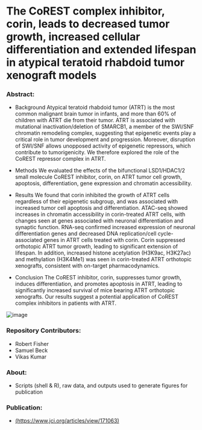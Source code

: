 # The CoREST complex inhibitor, corin, leads to decreased tumor growth, increased cellular differentiation and extended lifespan in atypical teratoid rhabdoid tumor xenograft models

### Abstract:
  - Background Atypical teratoid rhabdoid tumor (ATRT) is the most common malignant brain tumor in infants, and more than 60% of children with ATRT die from their tumor. ATRT is associated with mutational inactivation/deletion of SMARCB1, a member of the SWI/SNF chromatin remodeling complex, suggesting that epigenetic events play a critical role in tumor development and progression. Moreover, disruption of SWI/SNF allows unopposed activity of epigenetic repressors, which contribute to tumorigenicity. We therefore explored the role of the CoREST repressor complex in ATRT.

  - Methods We evaluated the effects of the bifunctional LSD1/HDAC1/2 small molecule CoREST inhibitor, corin, on ATRT tumor cell growth, apoptosis, differentiation, gene expression and chromatin accessibility.

  - Results We found that corin inhibited the growth of ATRT cells regardless of their epigenetic subgroup, and was associated with increased tumor cell apoptosis and differentiation. ATAC-seq showed increases in chromatin accessibility in corin-treated ATRT cells, with changes seen at genes associated with neuronal differentiation and synaptic function. RNA-seq confirmed increased expression of neuronal differentiation genes and decreased DNA replication/cell cycle-associated genes in ATRT cells treated with corin. Corin suppressed orthotopic ATRT tumor growth, leading to significant extension of lifespan. In addition, increased histone acetylation (H3K9ac, H3K27ac) and methylation (H3K4Me1) was seen in corin-treated ATRT orthotopic xenografts, consistent with on-target pharmacodynamics.

  - Conclusion The CoREST inhibitor, corin, suppresses tumor growth, induces differentiation, and promotes apoptosis in ATRT, leading to significantly increased survival of mice bearing ATRT orthotopic xenografts. Our results suggest a potential application of CoREST complex inhibitors in patients with ATRT.

![image](https://github.com/user-attachments/assets/e0e27f81-a3bf-4e80-86a2-80011675dfb6)

### Repository Contributors:
  - Robert Fisher
  - Samuel Beck
  - Vikas Kumar

### About:
  - Scripts (shell & R), raw data, and outputs used to generate figures for publication

### Publication:
  - [(https://www.jci.org/articles/view/171063)](https://www.biorxiv.org/content/10.1101/2024.12.14.628381v1)

